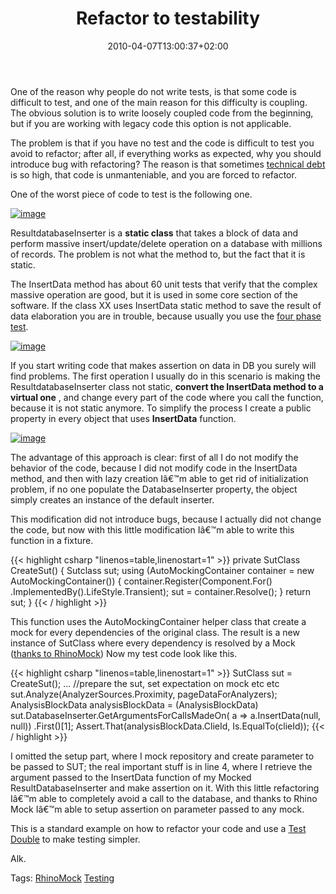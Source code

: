 ﻿---
title: "Refactor to testability"
description: ""
date: 2010-04-07T13:00:37+02:00
draft: false
tags: [RhinoMock,Testing]
categories: [Testing]
---
One of the reason why people do not write tests, is that some code is difficult to test, and one of the main reason for this difficulty is coupling. The obvious solution is to write loosely coupled code from the beginning, but if you are working with legacy code this option is not applicable.

The problem is that if you have no test and the code is difficult to test you avoid to refactor; after all, if everything works as expected, why you should introduce bug with refactoring? The reason is that sometimes [technical debt](http://en.wikipedia.org/wiki/Technical_debt) is so high, that code is unmanteniable, and you are forced to refactor.

One of the worst piece of code to test is the following one.

[![image](http://www.codewrecks.com/blog/wp-content/uploads/2010/04/image_thumb1.png "image")](http://www.codewrecks.com/blog/wp-content/uploads/2010/04/image1.png)

ResultdatabaseInserter is a  **static class** that takes a block of data and perform massive insert/update/delete operation on a database with millions of records. The problem is not what the method to, but the fact that it is static.

The InsertData method has about 60 unit tests that verify that the complex massive operation are good, but it is used in some core section of the software. If the class XX uses InsertData static method to save the result of data elaboration you are in trouble, because usually you use the [four phase test](http://xunitpatterns.com/Four%20Phase%20Test.html).

[![image](http://www.codewrecks.com/blog/wp-content/uploads/2010/04/image_thumb2.png "image")](http://www.codewrecks.com/blog/wp-content/uploads/2010/04/image2.png)

If you start writing code that makes assertion on data in DB you surely will find problems. The first operation I usually do in this scenario is making the ResultdatabaseInserter class not static,  **convert the InsertData method to a virtual one** , and change every part of the code where you call the function, because it is not static anymore. To simplify the process I create a public property in every object that uses  **InsertData** function.

[![image](http://www.codewrecks.com/blog/wp-content/uploads/2010/04/image_thumb3.png "image")](http://www.codewrecks.com/blog/wp-content/uploads/2010/04/image3.png)

The advantage of this approach is clear: first of all I do not modify the behavior of the code, because I did not modify code in the InsertData method, and then with lazy creation Iâ€™m able to get rid of initialization problem, if no one populate the DatabaseInserter property, the object simply creates an instance of the default inserter.

This modification did not introduce bugs, because I actually did not change the code, but now with this little modification Iâ€™m able to write this function in a fixture.

{{< highlight csharp "linenos=table,linenostart=1" >}}
private SutClass CreateSut()
{
Sutclass sut;
using (AutoMockingContainer  container = new AutoMockingContainer())
{
container.Register(Component.For<SutClass>()
.ImplementedBy<SutClass>().LifeStyle.Transient);
sut = container.Resolve<SutClass>();
}
return sut;
}
{{< / highlight >}}

This function uses the AutoMockingContainer helper class that create a mock for every dependencies of the original class. The result is a new instance of SutClass where every dependency is resolved by a Mock ([thanks to RhinoMock](http://www.ayende.com/projects/rhino-mocks.aspx)) Now my test code look like this.

{{< highlight csharp "linenos=table,linenostart=1" >}}
SutClass sut = CreateSut();
... //prepare the sut, set expectation on mock etc etc
sut.Analyze(AnalyzerSources.Proximity, pageDataForAnalyzers);
AnalysisBlockData analysisBlockData = (AnalysisBlockData)
sut.DatabaseInserter.GetArgumentsForCallsMadeOn(
a => a.InsertData(null, null))
.First()[1];
Assert.That(analysisBlockData.ClieId, Is.EqualTo(clieId));
{{< / highlight >}}

I omitted the setup part, where I mock repository and create parameter to be passed to SUT; the real important stuff is in line 4, where I retrieve the argument passed to the InsertData function of my Mocked ResultDatabaseInserter and make assertion on it. With this little refactoring Iâ€™m able to completely avoid a call to the database, and thanks to Rhino Mock Iâ€™m able to setup assertion on parameter passed to any mock.

This is a standard example on how to refactor your code and use a [Test Double](http://xunitpatterns.com/Test%20Double.html) to make testing simpler.

Alk.

Tags: [RhinoMock](http://technorati.com/tag/RhinoMock) [Testing](http://technorati.com/tag/Testing)
